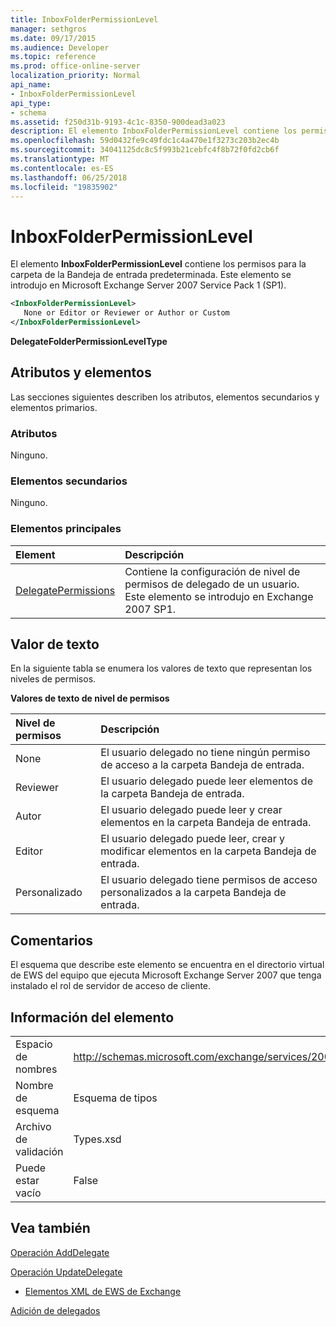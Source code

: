 ```yaml
---
title: InboxFolderPermissionLevel
manager: sethgros
ms.date: 09/17/2015
ms.audience: Developer
ms.topic: reference
ms.prod: office-online-server
localization_priority: Normal
api_name:
- InboxFolderPermissionLevel
api_type:
- schema
ms.assetid: f250d31b-9193-4c1c-8350-900dead3a023
description: El elemento InboxFolderPermissionLevel contiene los permisos para la carpeta de la Bandeja de entrada predeterminada. Este elemento se introdujo en Microsoft Exchange Server 2007 Service Pack 1 (SP1).
ms.openlocfilehash: 59d0432fe9c49fdc1c4a470e1f3273c203b2ec4b
ms.sourcegitcommit: 34041125dc8c5f993b21cebfc4f8b72f0fd2cb6f
ms.translationtype: MT
ms.contentlocale: es-ES
ms.lasthandoff: 06/25/2018
ms.locfileid: "19835902"
---
```

# <a name="inboxfolderpermissionlevel"></a>InboxFolderPermissionLevel

El elemento **InboxFolderPermissionLevel** contiene los permisos para la carpeta de la Bandeja de entrada predeterminada. Este elemento se introdujo en Microsoft Exchange Server 2007 Service Pack 1 (SP1). 
  
```xml
<InboxFolderPermissionLevel>
   None or Editor or Reviewer or Author or Custom
</InboxFolderPermissionLevel>
```

 **DelegateFolderPermissionLevelType**
## <a name="attributes-and-elements"></a>Atributos y elementos

Las secciones siguientes describen los atributos, elementos secundarios y elementos primarios.
  
### <a name="attributes"></a>Atributos

Ninguno.
  
### <a name="child-elements"></a>Elementos secundarios

Ninguno.
  
### <a name="parent-elements"></a>Elementos principales

|**Element**|**Descripción**|
|:-----|:-----|
|[DelegatePermissions](delegatepermissions.md) <br/> |Contiene la configuración de nivel de permisos de delegado de un usuario. Este elemento se introdujo en Exchange 2007 SP1.  <br/> |
   
## <a name="text-value"></a>Valor de texto

En la siguiente tabla se enumera los valores de texto que representan los niveles de permisos.
  
**Valores de texto de nivel de permisos**

|**Nivel de permisos**|**Descripción**|
|:-----|:-----|
|None  <br/> |El usuario delegado no tiene ningún permiso de acceso a la carpeta Bandeja de entrada.  <br/> |
|Reviewer  <br/> |El usuario delegado puede leer elementos de la carpeta Bandeja de entrada.  <br/> |
|Autor  <br/> |El usuario delegado puede leer y crear elementos en la carpeta Bandeja de entrada.  <br/> |
|Editor  <br/> |El usuario delegado puede leer, crear y modificar elementos en la carpeta Bandeja de entrada.  <br/> |
|Personalizado  <br/> |El usuario delegado tiene permisos de acceso personalizados a la carpeta Bandeja de entrada.  <br/> |
   
## <a name="remarks"></a>Comentarios

El esquema que describe este elemento se encuentra en el directorio virtual de EWS del equipo que ejecuta Microsoft Exchange Server 2007 que tenga instalado el rol de servidor de acceso de cliente.
  
## <a name="element-information"></a>Información del elemento

|||
|:-----|:-----|
|Espacio de nombres  <br/> |http://schemas.microsoft.com/exchange/services/2006/types  <br/> |
|Nombre de esquema  <br/> |Esquema de tipos  <br/> |
|Archivo de validación  <br/> |Types.xsd  <br/> |
|Puede estar vacío  <br/> |False  <br/> |
   
## <a name="see-also"></a>Vea también



[Operación AddDelegate](adddelegate-operation.md)
  
[Operación UpdateDelegate](updatedelegate-operation.md)


- [Elementos XML de EWS de Exchange](ews-xml-elements-in-exchange.md)


[Adición de delegados](http://msdn.microsoft.com/library/3a744150-66a3-4a13-9433-793603ba5038%28Office.15%29.aspx)

